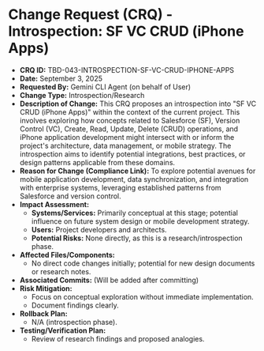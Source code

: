 # Change Request (CRQ) - Introspection: SF VC CRUD (iPhone Apps)

*   **CRQ ID:** TBD-043-INTROSPECTION-SF-VC-CRUD-IPHONE-APPS
*   **Date:** September 3, 2025
*   **Requested By:** Gemini CLI Agent (on behalf of User)
*   **Change Type:** Introspection/Research
*   **Description of Change:**
    This CRQ proposes an introspection into "SF VC CRUD (iPhone Apps)" within the context of the current project. This involves exploring how concepts related to Salesforce (SF), Version Control (VC), Create, Read, Update, Delete (CRUD) operations, and iPhone application development might intersect with or inform the project's architecture, data management, or mobile strategy. The introspection aims to identify potential integrations, best practices, or design patterns applicable from these domains.
*   **Reason for Change (Compliance Link):**
    To explore potential avenues for mobile application development, data synchronization, and integration with enterprise systems, leveraging established patterns from Salesforce and version control.
*   **Impact Assessment:**
    *   **Systems/Services:** Primarily conceptual at this stage; potential influence on future system design or mobile development strategy.
    *   **Users:** Project developers and architects.
    *   **Potential Risks:** None directly, as this is a research/introspection phase.
*   **Affected Files/Components:**
    *   No direct code changes initially; potential for new design documents or research notes.
*   **Associated Commits:** (Will be added after committing)
*   **Risk Mitigation:**
    *   Focus on conceptual exploration without immediate implementation.
    *   Document findings clearly.
*   **Rollback Plan:**
    *   N/A (introspection phase).
*   **Testing/Verification Plan:**
    *   Review of research findings and proposed analogies.
